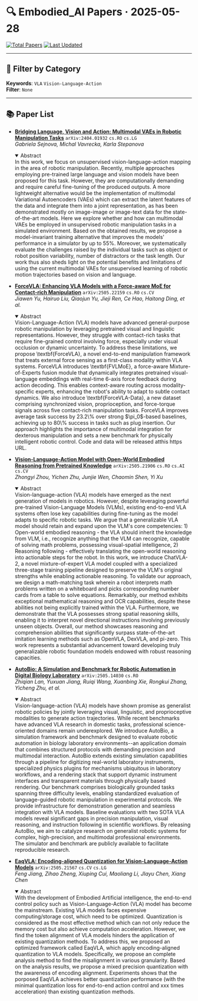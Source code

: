 # 🔍 Embodied_AI Papers · 2025-05-28

[![Total Papers](https://img.shields.io/badge/Papers-5-2688EB)]()
[![Last Updated](https://img.shields.io/badge/dynamic/json?url=https://api.github.com/repos/tavish9/awesome-daily-AI-arxiv/commits/main&query=%24.commit.author.date&label=updated&color=orange)]()

---

## 📌 Filter by Category
**Keywords**: `VLA` `Vision-Language-Action`  
**Filter**: `None`

---

## 📚 Paper List

- **[Bridging Language, Vision and Action: Multimodal VAEs in Robotic Manipulation Tasks](https://arxiv.org/abs/2404.01932)**  `arXiv:2404.01932`  `cs.RO` `cs.LG`  
  _Gabriela Sejnova, Michal Vavrecka, Karla Stepanova_
  <details open><summary>Abstract</summary>
  In this work, we focus on unsupervised vision-language-action mapping in the area of robotic manipulation. Recently, multiple approaches employing pre-trained large language and vision models have been proposed for this task. However, they are computationally demanding and require careful fine-tuning of the produced outputs. A more lightweight alternative would be the implementation of multimodal Variational Autoencoders (VAEs) which can extract the latent features of the data and integrate them into a joint representation, as has been demonstrated mostly on image-image or image-text data for the state-of-the-art models. Here we explore whether and how can multimodal VAEs be employed in unsupervised robotic manipulation tasks in a simulated environment. Based on the obtained results, we propose a model-invariant training alternative that improves the models' performance in a simulator by up to 55%. Moreover, we systematically evaluate the challenges raised by the individual tasks such as object or robot position variability, number of distractors or the task length. Our work thus also sheds light on the potential benefits and limitations of using the current multimodal VAEs for unsupervised learning of robotic motion trajectories based on vision and language.
  </details>

- **[ForceVLA: Enhancing VLA Models with a Force-aware MoE for Contact-rich Manipulation](https://arxiv.org/abs/2505.22159)**  `arXiv:2505.22159`  `cs.RO` `cs.CV`  
  _Jiawen Yu, Hairuo Liu, Qiaojun Yu, Jieji Ren, Ce Hao, Haitong Ding, et al._
  <details open><summary>Abstract</summary>
  Vision-Language-Action (VLA) models have advanced general-purpose robotic manipulation by leveraging pretrained visual and linguistic representations. However, they struggle with contact-rich tasks that require fine-grained control involving force, especially under visual occlusion or dynamic uncertainty. To address these limitations, we propose \textbf{ForceVLA}, a novel end-to-end manipulation framework that treats external force sensing as a first-class modality within VLA systems. ForceVLA introduces \textbf{FVLMoE}, a force-aware Mixture-of-Experts fusion module that dynamically integrates pretrained visual-language embeddings with real-time 6-axis force feedback during action decoding. This enables context-aware routing across modality-specific experts, enhancing the robot's ability to adapt to subtle contact dynamics. We also introduce \textbf{ForceVLA-Data}, a new dataset comprising synchronized vision, proprioception, and force-torque signals across five contact-rich manipulation tasks. ForceVLA improves average task success by 23.2\% over strong $\pi_0$-based baselines, achieving up to 80\% success in tasks such as plug insertion. Our approach highlights the importance of multimodal integration for dexterous manipulation and sets a new benchmark for physically intelligent robotic control. Code and data will be released atthis https URL.
  </details>

- **[Vision-Language-Action Model with Open-World Embodied Reasoning from Pretrained Knowledge](https://arxiv.org/abs/2505.21906)**  `arXiv:2505.21906`  `cs.RO` `cs.AI` `cs.CV`  
  _Zhongyi Zhou, Yichen Zhu, Junjie Wen, Chaomin Shen, Yi Xu_
  <details open><summary>Abstract</summary>
  Vision-language-action (VLA) models have emerged as the next generation of models in robotics. However, despite leveraging powerful pre-trained Vision-Language Models (VLMs), existing end-to-end VLA systems often lose key capabilities during fine-tuning as the model adapts to specific robotic tasks. We argue that a generalizable VLA model should retain and expand upon the VLM's core competencies: 1) Open-world embodied reasoning - the VLA should inherit the knowledge from VLM, i.e., recognize anything that the VLM can recognize, capable of solving math problems, possessing visual-spatial intelligence, 2) Reasoning following - effectively translating the open-world reasoning into actionable steps for the robot. In this work, we introduce ChatVLA-2, a novel mixture-of-expert VLA model coupled with a specialized three-stage training pipeline designed to preserve the VLM's original strengths while enabling actionable reasoning. To validate our approach, we design a math-matching task wherein a robot interprets math problems written on a whiteboard and picks corresponding number cards from a table to solve equations. Remarkably, our method exhibits exceptional mathematical reasoning and OCR capabilities, despite these abilities not being explicitly trained within the VLA. Furthermore, we demonstrate that the VLA possesses strong spatial reasoning skills, enabling it to interpret novel directional instructions involving previously unseen objects. Overall, our method showcases reasoning and comprehension abilities that significantly surpass state-of-the-art imitation learning methods such as OpenVLA, DexVLA, and pi-zero. This work represents a substantial advancement toward developing truly generalizable robotic foundation models endowed with robust reasoning capacities.
  </details>

- **[AutoBio: A Simulation and Benchmark for Robotic Automation in Digital Biology Laboratory](https://arxiv.org/abs/2505.14030)**  `arXiv:2505.14030`  `cs.RO`  
  _Zhiqian Lan, Yuxuan Jiang, Ruiqi Wang, Xuanbing Xie, Rongkui Zhang, Yicheng Zhu, et al._
  <details open><summary>Abstract</summary>
  Vision-language-action (VLA) models have shown promise as generalist robotic policies by jointly leveraging visual, linguistic, and proprioceptive modalities to generate action trajectories. While recent benchmarks have advanced VLA research in domestic tasks, professional science-oriented domains remain underexplored. We introduce AutoBio, a simulation framework and benchmark designed to evaluate robotic automation in biology laboratory environments--an application domain that combines structured protocols with demanding precision and multimodal interaction. AutoBio extends existing simulation capabilities through a pipeline for digitizing real-world laboratory instruments, specialized physics plugins for mechanisms ubiquitous in laboratory workflows, and a rendering stack that support dynamic instrument interfaces and transparent materials through physically based rendering. Our benchmark comprises biologically grounded tasks spanning three difficulty levels, enabling standardized evaluation of language-guided robotic manipulation in experimental protocols. We provide infrastructure for demonstration generation and seamless integration with VLA models. Baseline evaluations with two SOTA VLA models reveal significant gaps in precision manipulation, visual reasoning, and instruction following in scientific workflows. By releasing AutoBio, we aim to catalyze research on generalist robotic systems for complex, high-precision, and multimodal professional environments. The simulator and benchmark are publicly available to facilitate reproducible research.
  </details>

- **[EaqVLA: Encoding-aligned Quantization for Vision-Language-Action Models](https://arxiv.org/abs/2505.21567)**  `arXiv:2505.21567`  `cs.CV` `cs.LG`  
  _Feng Jiang, Zihao Zheng, Xiuping Cui, Maoliang Li, JIayu Chen, Xiang Chen_
  <details open><summary>Abstract</summary>
  With the development of Embodied Artificial intelligence, the end-to-end control policy such as Vision-Language-Action (VLA) model has become the mainstream. Existing VLA models faces expensive computing/storage cost, which need to be optimized. Quantization is considered as the most effective method which can not only reduce the memory cost but also achieve computation acceleration. However, we find the token alignment of VLA models hinders the application of existing quantization methods. To address this, we proposed an optimized framework called EaqVLA, which apply encoding-aligned quantization to VLA models. Specifically, we propose an complete analysis method to find the misalignment in various granularity. Based on the analysis results, we propose a mixed precision quantization with the awareness of encoding alignment. Experiments shows that the porposed EaqVLA achieves better quantization performance (with the minimal quantization loss for end-to-end action control and xxx times acceleration) than existing quantization methods.
  </details>
